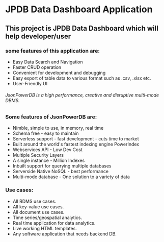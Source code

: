 # JPDB Data Dashboard Application

## This project is JPDB Data Dashboard which will help developer/user

### some features of this application are:

* Easy Data Search and Navigation
* Faster CRUD operation
* Convenient for development and debugging
* Easy export of table data to various format such as .csv, .xlsx etc.
* User-Friendly UI

###### JsonPowerDB is a high performance, creative and disruptive multi-mode DBMS.

### Some features of JsonPowerDB are:

* Nimble, simple to use, in memory, real time
* Schema free - easy to maintain
* Serverless support - fast development - cuts time to market
* Built around the world's fastest indexing engine PowerIndex
* Webservices API - Low Dev Cost
* Multiple Security Layers
* A single instance - Million Indexes
* Inbuilt support for querying multiple databases
* Serverside Native NoSQL - best performance
* Multi-mode database - One solution to a variety of data

### Use cases:

* All RDMS use cases.
* All key-value use cases.
* All document use cases.
* Time series/geospatial analytics.
* Real time application for data analytics.
* Live working HTML templates.
* Any software application that needs backend DB.

